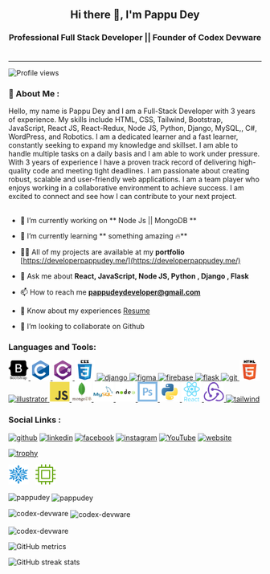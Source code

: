<h2 align="center"> Hi there 👋, I'm Pappu Dey </h2>
<h3 align="center"> Professional Full Stack Developer || Founder of Codex Devware <br> <br> </h3>
<hr>


![Profile views](https://gpvc.arturio.dev/pappudey)  

<b><h3>🚀 About Me : </h3> </b> 
Hello, my name is Pappu Dey and I am a Full-Stack Developer with 3 years of experience. My skills include HTML, CSS, Tailwind, Bootstrap, JavaScript, React JS, React-Redux, Node JS, Python, Django, MySQL,, C#, WordPress, and Robotics. I am a dedicated learner and a fast learner, constantly seeking to expand my knowledge and skillset. I am able to handle multiple tasks on a daily basis and I am able to work under pressure. With 3 years of experience I have a proven track record of delivering high-quality code and meeting tight deadlines. I am passionate about creating robust, scalable and user-friendly web applications. I am a team player who enjoys working in a collaborative environment to achieve success. I am excited to connect and see how I can contribute to your next project.
<br> <br> 

- 🔭 I’m currently working on ** Node Js || MongoDB **

- 🌱 I’m currently learning ** something amazing 🔥**

- 👨‍💻 All of my projects are available at my **portfolio** [https://developerpappudey.me/](https://developerpappudey.me/)

- 💬 Ask me about **React, JavaScript, Node JS,  Python , Django , Flask**

- 📫 How to reach me **pappudeydeveloper@gmail.com**

- 📄 Know about my experiences [Resume](https://developerpappudey.me/)

- 👯 I’m looking to collaborate on Github 


<h3 align="left">Languages and Tools:</h3>
<p align="left"> <a href="https://getbootstrap.com" target="_blank" rel="noreferrer"> <img src="https://raw.githubusercontent.com/devicons/devicon/master/icons/bootstrap/bootstrap-plain-wordmark.svg" alt="bootstrap" width="40" height="40"/> </a> <a href="https://www.cprogramming.com/" target="_blank" rel="noreferrer"> <img src="https://raw.githubusercontent.com/devicons/devicon/master/icons/c/c-original.svg" alt="c" width="40" height="40"/> </a> <a href="https://www.w3schools.com/cs/" target="_blank" rel="noreferrer"> <img src="https://raw.githubusercontent.com/devicons/devicon/master/icons/csharp/csharp-original.svg" alt="csharp" width="40" height="40"/> </a> <a href="https://www.w3schools.com/css/" target="_blank" rel="noreferrer"> <img src="https://raw.githubusercontent.com/devicons/devicon/master/icons/css3/css3-original-wordmark.svg" alt="css3" width="40" height="40"/> </a> <a href="https://www.djangoproject.com/" target="_blank" rel="noreferrer"> <img src="https://cdn.worldvectorlogo.com/logos/django.svg" alt="django" width="40" height="40"/> </a> <a href="https://www.figma.com/" target="_blank" rel="noreferrer"> <img src="https://www.vectorlogo.zone/logos/figma/figma-icon.svg" alt="figma" width="40" height="40"/> </a> <a href="https://firebase.google.com/" target="_blank" rel="noreferrer"> <img src="https://www.vectorlogo.zone/logos/firebase/firebase-icon.svg" alt="firebase" width="40" height="40"/> </a> <a href="https://flask.palletsprojects.com/" target="_blank" rel="noreferrer"> <img src="https://www.vectorlogo.zone/logos/pocoo_flask/pocoo_flask-icon.svg" alt="flask" width="40" height="40"/> </a> <a href="https://git-scm.com/" target="_blank" rel="noreferrer"> <img src="https://www.vectorlogo.zone/logos/git-scm/git-scm-icon.svg" alt="git" width="40" height="40"/> </a> <a href="https://www.w3.org/html/" target="_blank" rel="noreferrer"> <img src="https://raw.githubusercontent.com/devicons/devicon/master/icons/html5/html5-original-wordmark.svg" alt="html5" width="40" height="40"/> </a> <a href="https://www.adobe.com/in/products/illustrator.html" target="_blank" rel="noreferrer"> <img src="https://www.vectorlogo.zone/logos/adobe_illustrator/adobe_illustrator-icon.svg" alt="illustrator" width="40" height="40"/> </a> <a href="https://developer.mozilla.org/en-US/docs/Web/JavaScript" target="_blank" rel="noreferrer"> <img src="https://raw.githubusercontent.com/devicons/devicon/master/icons/javascript/javascript-original.svg" alt="javascript" width="40" height="40"/> </a> <a href="https://www.mongodb.com/" target="_blank" rel="noreferrer"> <img src="https://raw.githubusercontent.com/devicons/devicon/master/icons/mongodb/mongodb-original-wordmark.svg" alt="mongodb" width="40" height="40"/> </a> <a href="https://www.mysql.com/" target="_blank" rel="noreferrer"> <img src="https://raw.githubusercontent.com/devicons/devicon/master/icons/mysql/mysql-original-wordmark.svg" alt="mysql" width="40" height="40"/> </a> <a href="https://nodejs.org" target="_blank" rel="noreferrer"> <img src="https://raw.githubusercontent.com/devicons/devicon/master/icons/nodejs/nodejs-original-wordmark.svg" alt="nodejs" width="40" height="40"/> </a> <a href="https://www.photoshop.com/en" target="_blank" rel="noreferrer"> <img src="https://raw.githubusercontent.com/devicons/devicon/master/icons/photoshop/photoshop-line.svg" alt="photoshop" width="40" height="40"/> </a> <a href="https://www.python.org" target="_blank" rel="noreferrer"> <img src="https://raw.githubusercontent.com/devicons/devicon/master/icons/python/python-original.svg" alt="python" width="40" height="40"/> </a> <a href="https://reactjs.org/" target="_blank" rel="noreferrer"> <img src="https://raw.githubusercontent.com/devicons/devicon/master/icons/react/react-original-wordmark.svg" alt="react" width="40" height="40"/> </a> <a href="https://redux.js.org" target="_blank" rel="noreferrer"> <img src="https://raw.githubusercontent.com/devicons/devicon/master/icons/redux/redux-original.svg" alt="redux" width="40" height="40"/> </a> <a href="https://tailwindcss.com/" target="_blank" rel="noreferrer"> <img src="https://www.vectorlogo.zone/logos/tailwindcss/tailwindcss-icon.svg" alt="tailwind" width="40" height="40"/> </a>  </p>





<h3 align="left">Social Links :</h3>

[<img src='https://cdn.jsdelivr.net/npm/simple-icons@3.0.1/icons/github.svg' alt='github' height='40'>](https://github.com/pappudey)  [<img src='https://cdn.jsdelivr.net/npm/simple-icons@3.0.1/icons/linkedin.svg' alt='linkedin' height='40'>](https://www.linkedin.com/in/coderpapppu/)  [<img src='https://cdn.jsdelivr.net/npm/simple-icons@3.0.1/icons/facebook.svg' alt='facebook' height='40'>](https://www.facebook.com/coderpappudey)  [<img src='https://cdn.jsdelivr.net/npm/simple-icons@3.0.1/icons/instagram.svg' alt='instagram' height='40'>](https://www.instagram.com/papppudey.coder/)  [<img src='https://cdn.jsdelivr.net/npm/simple-icons@3.0.1/icons/youtube.svg' alt='YouTube' height='40'>](https://www.youtube.com/channel/@pappudey7507)  [<img src='https://cdn.jsdelivr.net/npm/simple-icons@3.0.1/icons/icloud.svg' alt='website' height='40'>](https://developerpappudey.me/)  

[![trophy](https://github-profile-trophy.vercel.app/?username=pappudey)](https://github.com/ryo-ma/github-profile-trophy)

<a href='https://archiveprogram.github.com/'><img src='https://raw.githubusercontent.com/acervenky/animated-github-badges/master/assets/acbadge.gif' width='40' height='40'></a> <a href='https://docs.github.com/en/developers'><img src='https://raw.githubusercontent.com/acervenky/animated-github-badges/master/assets/devbadge.gif' width='40' height='40'></a> 



<p><img align="left" src="https://github-readme-stats.vercel.app/api/top-langs/?username=pappudey" alt="pappudey" /></p>

<p>&nbsp;<img align="center" src="https://github-readme-stats.vercel.app/api?username=pappudey&show_icons=true&count_private=true" alt="pappudey" /></p>


<p><img align="left" src="https://github-readme-stats.vercel.app/api/top-langs?username=codex-devware&show_icons=true&locale=en&layout=compact" alt="codex-devware" /></p>

<p>&nbsp;<img align="center" src="https://github-readme-stats.vercel.app/api?username=codex-devware&show_icons=true&locale=en" alt="codex-devware" /></p>

<p><img align="center" src="https://github-readme-streak-stats.herokuapp.com/?user=codex-devware&" alt="codex-devware" /></p>


![GitHub metrics](https://metrics.lecoq.io/pappudey)  

![GitHub streak stats](https://streak-stats.demolab.com/?user=pappudey)  












